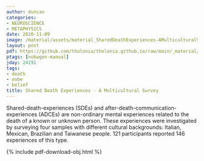 ```yaml
---
author: duncan
categories:
- NEUROSCIENCE
- METAPHYSICS
date: 2020-11-09
image: /material/assets/material_SharedDeathExperiences-AMulticulturalSurvey.png
layout: post
pdf: https://github.com/tholonia/tholonia.github.io/raw/main/_material/assets/material_SharedDeathExperiences-AMulticulturalSurvey.pdf
ptags: [nokwgen-manual]
jday: 24191
tags:
- death
- oobe
- belief
title: Shared Death Experiences - A Multicultural Survey
---
```


Shared-death-experiences (SDEs) and after-death-communication-experiences (ADCEs) are non-ordinary mental experiences related to the death of a known or unknown person. These experiences were investigated by surveying four samples with different cultural backgrounds: Italian, Mexican, Brazilian and Taiwanese people. 121 participants reported 146 experiences of this type.

<!--more-->

{% include pdf-download-obj.html %}
